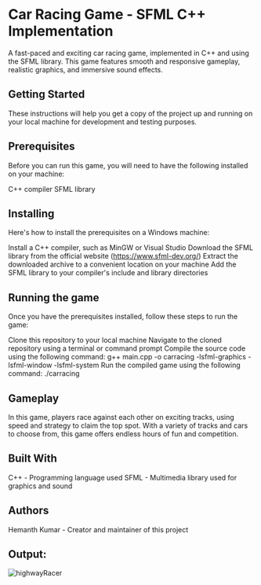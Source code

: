 <h1>Car Racing Game - SFML C++ Implementation</h1>
A fast-paced and exciting car racing game, implemented in C++ and using the SFML library. This game features smooth and responsive gameplay, realistic graphics, and immersive sound effects.

<h2>Getting Started</h2>
These instructions will help you get a copy of the project up and running on your local machine for development and testing purposes.

<h2>Prerequisites</h2>
Before you can run this game, you will need to have the following installed on your machine:

C++ compiler
SFML library
<h2>Installing</h2>
Here's how to install the prerequisites on a Windows machine:

Install a C++ compiler, such as MinGW or Visual Studio
Download the SFML library from the official website (https://www.sfml-dev.org/)
Extract the downloaded archive to a convenient location on your machine
Add the SFML library to your compiler's include and library directories
<h2>Running the game</h2>
Once you have the prerequisites installed, follow these steps to run the game:

Clone this repository to your local machine
Navigate to the cloned repository using a terminal or command prompt
Compile the source code using the following command: g++ main.cpp -o carracing -lsfml-graphics -lsfml-window -lsfml-system
Run the compiled game using the following command: ./carracing
<h2>Gameplay</h2>
In this game, players race against each other on exciting tracks, using speed and strategy to claim the top spot. With a variety of tracks and cars to choose from, this game offers endless hours of fun and competition.

<h2>Built With</h2>
C++ - Programming language used
SFML - Multimedia library used for graphics and sound
<h2>Authors</h2>
Hemanth Kumar - Creator and maintainer of this project

<h2>Output:</h2>


![highwayRacer](https://user-images.githubusercontent.com/82110100/217809288-111fe682-4819-4152-accb-6a57b77db472.png)

